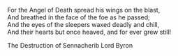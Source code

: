 For the Angel of Death spread his wings on the blast,    
And breathed in the face of the foe as he passed;    
And the eyes of the sleepers waxed deadly and chill,    
And their hearts but once heaved, and for ever grew still!

The Destruction of Sennacherib
Lord Byron
